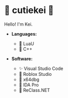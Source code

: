 # 🎀 cutiekei 🎀

Hello! I'm Kei.

*   **Languages:**
    *   🌸 LuaU
    *   🔮 C++

*   **Software:**
    *   ✨ Visual Studio Code
    *   🌈 Roblox Studio
    *   🌸 x64dbg
    *   🔮 IDA Pro
    *   🌱 ReClass.NET
